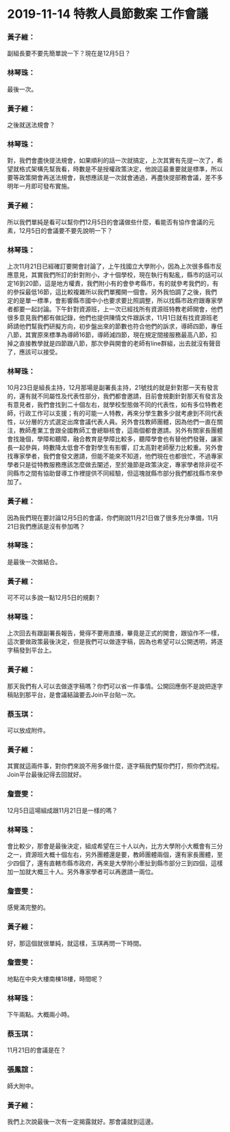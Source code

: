 # 2019-11-14 特教人員節數案 工作會議

### 黃子維：
副組長要不要先簡單說一下？現在是12月5日？

### 林琴珠：
最後一次。

### 黃子維：
之後就送法規會？

### 林琴珠：
對，我們會盡快提法規會，如果順利的話一次就搞定，上次其實有先提一次了，希望就格式架構先幫我看，時數是不是授權政策決定，他說這最重要就是標準，所以要等政策開會再送法規會，我想應該是一次就會通過，再盡快提部務會議，差不多明年一月即可發布實施。

### 黃子維：
所以我們單純是看可以幫你們12月5日的會議做些什麼，看能否有協作會議的元素，12月5日的會議要不要先說明一下？

### 林琴珠：
上次11月21日已經確訂要開會討論了，上午找國立大學附小，因為上次很多縣市反應意見，其實我們所訂的針對附小，才十個學校，現在執行有點亂，縣市的話可以定16到20節，這是地方權責，我們附小有的會參考縣市，有的就參考我們的，有的參採最低16節，這比較複雜所以我們單獨開一個會。另外我怕調了之後，我們定的是單一標準，會影響縣市國中小也要求要比照調整，所以找縣市政府跟專家學者都要一起討論。下午針對資源班，上一次已經找所有資源班特教老師開會，他們很多意見我們都有做記錄，他們也提供陳情文件跟訴求，11月1日就有找資源班老師請他們幫我們研擬方向，初步盤出來的節數也符合他們的訴求，導師四節，專任八節，其實原來標準為導師16節，導師減四節，現在規定間接服務最高八節，扣掉之直接教學就是四節跟八節，那次參與開會的老師有line群組，出去就沒有聲音了，應該可以接受。

### 林琴珠：
10月23日是組長主持，12月那場是副署長主持，21號找的就是針對那一天有發言的，還有就不同屬性及代表性部分，我們都會邀請，目前會規劃針對那天有發言及有意見者，我們會找到二十個左右，就學校型態做不同的代表性，如有多位特教老師，行政工作可以支援；有的可能一人特教，再來分學生數多少就考慮到不同代表性，以分層的方式選定出席會議代表人員。另外會找教師團體，因為他們一直在關注，教師產業工會跟全國教師工會總聯核會，這兩個都會邀請。另外有關家長團體會找幾個，學障和聽障，融合教育是學障比較多，聽障學會也有替他們發聲，讓家長一起參與，時數降太低會不會對學生有影響，訂太高對老師壓力比較重。另外會找專家學者，我們會發文邀請，但能不能來不知道，他們現在也都很忙，不過專家學者只是從特教服務應該怎麼做去闡述，至於幾節是政策決定，專家學者除非從不同縣市之間有協助督導工作裡提供不同經驗，但這塊就縣市部分我們都找縣市來參加了。

### 黃子維：
因為我們現在要討論12月5日的會議，你們剛說11月21日做了很多充分準備，11月21日我們應該是沒有參加嗎？

### 林琴珠：
是最後一次做結合。

### 黃子維：
可不可以多說一點12月5日的規劃？

### 林琴珠：
上次回去有跟副署長報告，覺得不要用直播，畢竟是正式的開會，跟協作不一樣，這次要做政策最後決定，但是我們可以做逐字稿，因為也希望可以公開透明，將逐字稿發到平台上。

### 黃子維：
那天我們有人可以去做逐字稿嗎？你們可以省一件事情。公開回應倒不是說把逐字稿貼到那平台，是會議結論要去Join平台貼一次。

### 蔡玉琪：
可以放成附件。

### 黃子維：
其實就這兩件事，對你們來說不用多做什麼，逐字稿我們幫你們打，照你們流程。Join平台最後記得去回就好。

### 詹壹雯：
12月5日這場組成跟11月21日是一樣的嗎？

### 林琴珠：
會比較少，那會是最後決定，組成希望在三十人以內，比方大學附小大概會有三分之一，資源班大概十個左右，另外團體還是要，教師團體兩個，還有家長團體，至少四個了，還有直轄市縣市政府，再來是大學附小牽扯到縣市部分三到四個，這樣加一加就大概三十人。另外專家學者可以再邀請一兩位。

### 詹壹雯：
感覺滿完整的。

### 黃子維：
好，那這個就很單純，就這樣，玉琪再問一下時間。

### 詹壹雯：
地點在中央大樓南棟18樓，時間呢？

### 林琴珠：
下午兩點。大概兩小時。

### 蔡玉琪：
11月21日的會議是在？

### 張鳳誼：
師大附中。

### 黃子維：
我們上次說最後一次有一定揭露就好。那會議就到這邊。

